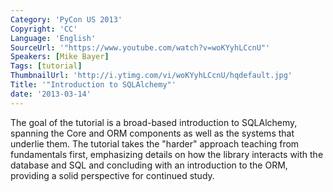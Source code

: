 ```yaml
---
Category: 'PyCon US 2013'
Copyright: 'CC'
Language: 'English'
SourceUrl: '"https://www.youtube.com/watch?v=woKYyhLCcnU"'
Speakers: [Mike Bayer]
Tags: [tutorial]
ThumbnailUrl: 'http://i.ytimg.com/vi/woKYyhLCcnU/hqdefault.jpg'
Title: '"Introduction to SQLAlchemy"'
date: '2013-03-14'
---
```

The goal of the tutorial is a broad-based introduction to SQLAlchemy, spanning the Core and ORM components as well as the systems that underlie them. The tutorial takes the "harder" approach teaching from fundamentals first, emphasizing details on how the library interacts with the database and SQL and concluding with an introduction to the ORM, providing a solid perspective for continued study.